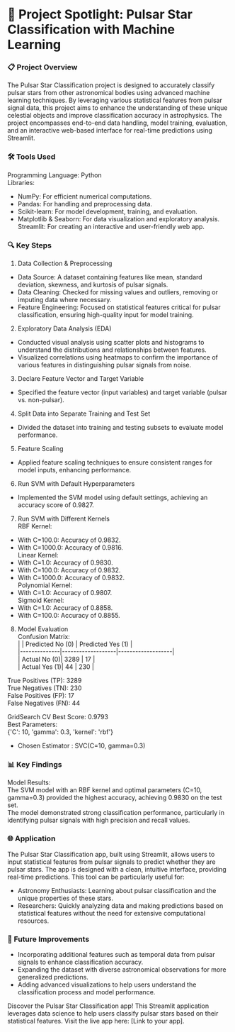 # 🎯 Project Spotlight: Pulsar Star Classification with Machine Learning

### 📋 Project Overview
The Pulsar Star Classification project is designed to accurately classify pulsar stars from other astronomical bodies using advanced machine learning techniques. By leveraging various statistical features from pulsar signal data, this project aims to enhance the understanding of these unique celestial objects and improve classification accuracy in astrophysics. The project encompasses end-to-end data handling, model training, evaluation, and an interactive web-based interface for real-time predictions using Streamlit.

### 🛠️ Tools Used
Programming Language: Python <br>
Libraries: <br>
* NumPy: For efficient numerical computations. <br>
* Pandas: For handling and preprocessing data. <br>
* Scikit-learn: For model development, training, and evaluation. <br>
* Matplotlib & Seaborn: For data visualization and exploratory analysis. <br>
Streamlit: For creating an interactive and user-friendly web app. <br>

### 🔍 Key Steps
1. Data Collection & Preprocessing <br>
 * Data Source: A dataset containing features like mean, standard deviation, skewness, and kurtosis of pulsar signals. <br>
 * Data Cleaning: Checked for missing values and outliers, removing or imputing data where necessary. <br>
 * Feature Engineering: Focused on statistical features critical for pulsar classification, ensuring high-quality input for model training. <br>

2. Exploratory Data Analysis (EDA) <br>
 * Conducted visual analysis using scatter plots and histograms to understand the distributions and relationships between features. <br>
 * Visualized correlations using heatmaps to confirm the importance of various features in distinguishing pulsar signals from noise. <br>

3. Declare Feature Vector and Target Variable <br>
 * Specified the feature vector (input variables) and target variable (pulsar vs. non-pulsar). <br>

4. Split Data into Separate Training and Test Set <br>
 * Divided the dataset into training and testing subsets to evaluate model performance. <br>

5. Feature Scaling <br>
 * Applied feature scaling techniques to ensure consistent ranges for model inputs, enhancing performance. <br>

6. Run SVM with Default Hyperparameters <br>
 * Implemented the SVM model using default settings, achieving an accuracy score of 0.9827. <br>

7. Run SVM with Different Kernels <br>
RBF Kernel: <br>
 * With C=100.0: Accuracy of 0.9832. <br>
 * With C=1000.0: Accuracy of 0.9816. <br>
Linear Kernel: <br>
 * With C=1.0: Accuracy of 0.9830. <br>
 * With C=100.0: Accuracy of 0.9832. <br>
 * With C=1000.0: Accuracy of 0.9832. <br>
Polynomial Kernel: <br>
 * With C=1.0: Accuracy of 0.9807. <br>
Sigmoid Kernel: <br>
 * With C=1.0: Accuracy of 0.8858. <br>
 * With C=100.0: Accuracy of 0.8855. <br>

8. Model Evaluation <br>
Confusion Matrix: <br>
|              | Predicted No (0) | Predicted Yes (1) | <br>
|--------------|-------------------|-------------------| <br>
| Actual No (0)|      3289         |        17         | <br>
| Actual Yes (1)|       44         |        230        | <br>
 
True Positives (TP): 3289 <br>
True Negatives (TN): 230 <br>
False Positives (FP): 17 <br>
False Negatives (FN): 44 <br>

GridSearch CV Best Score: 0.9793 <br>
Best Parameters: <br>
{'C': 10, 'gamma': 0.3, 'kernel': 'rbf'} <br>
* Chosen Estimator : SVC(C=10, gamma=0.3) <br>

### 📊 Key Findings
Model Results: <br>
The SVM model with an RBF kernel and optimal parameters (C=10, gamma=0.3) provided the highest accuracy, achieving 0.9830 on the test set. <br>
The model demonstrated strong classification performance, particularly in identifying pulsar signals with high precision and recall values. <br>

### 🌐 Application
The Pulsar Star Classification app, built using Streamlit, allows users to input statistical features from pulsar signals to predict whether they are pulsar stars. The app is designed with a clean, intuitive interface, providing real-time predictions. This tool can be particularly useful for: <br>
 * Astronomy Enthusiasts: Learning about pulsar classification and the unique properties of these stars. <br>
 * Researchers: Quickly analyzing data and making predictions based on statistical features without the need for extensive computational resources. <br>

### 🔮 Future Improvements
* Incorporating additional features such as temporal data from pulsar signals to enhance classification accuracy. <br>
* Expanding the dataset with diverse astronomical observations for more generalized predictions. <br>
* Adding advanced visualizations to help users understand the classification process and model performance. <br>


Discover the Pulsar Star Classification app! This Streamlit application leverages data science to help users classify pulsar stars based on their statistical features.
Visit the live app here: [Link to your app].
